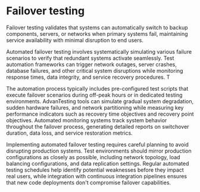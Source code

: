 # Failover testing

Failover testing validates that systems can automatically switch to backup components, servers, or networks when primary systems fail, maintaining service availability with minimal disruption to end users.

Automated failover testing involves systematically simulating various failure scenarios to verify that redundant systems activate seamlessly. Test automation frameworks can trigger network outages, server crashes, database failures, and other critical system disruptions while monitoring response times, data integrity, and service recovery procedures. T

The automation process typically includes pre-configured test scripts that execute failover scenarios during off-peak hours or in dedicated testing environments. AdvanTesting tools can simulate gradual system degradation, sudden hardware failures, and network partitioning while measuring key performance indicators such as recovery time objectives and recovery point objectives. Automated monitoring systems track system behavior throughout the failover process, generating detailed reports on switchover duration, data loss, and service restoration metrics.

Implementing automated failover testing requires careful planning to avoid disrupting production systems. Test environments should mirror production configurations as closely as possible, including network topology, load balancing configurations, and data replication settings. Regular automated testing schedules help identify potential weaknesses before they impact real users, while integration with continuous integration pipelines ensures that new code deployments don't compromise failover capabilities.
